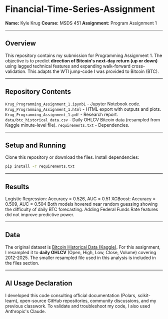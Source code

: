 # Financial-Time-Series-Assignment
**Name:** Kyle Krug
**Course:** MSDS 451
**Assignment:** Program Assignment 1
___

## Overview
This repository contains my submission for Programming Assignment 1.
The objective is to predict **direction of Bitcoin's next-day return (up or down)** using lagged technical features and expanding walk-forward cross-validation.
This adapts the WTI jump-code I was provided to Bitcoin (BTC).

___

## Repository Contents
`Krug_Programming_Assignment_1.ipynb1` - Jupyter Notebook code.
`Krug_Programming_Assignment_1.html` - HTML export with outputs and plots.
`Krug_Programming_Assignment_1.pdf` - Research report.
`data/btc_historical_data.csv` - Daily OHLCV Bitcoin data (resampled from Kaggle minute-level file).
`requirements.txt` - Dependencies.

___

## Setup and Running
Clone this repository or download the files.
Install dependencies:
```bash
pip install -r requirements.txt
```

___

## Results
Logistic Regression: Accuracy = 0.526, AUC = 0.51
XGBoost: Accuracy = 0.509, AUC = 0.504
Both models hovered near random guessing showing the difficulty of daily BTC forecasting.
Adding Federal Funds Rate features did not improve predictive power.

___

## Data
The original dataset is [Bitcoin Historical Data (Kaggle)](https://www.kaggle.com/datasets/mczielinski/bitcoin-historical-data?select=btcusd_1-min_data.csv).
For this assignment, I resampled it to **daily OHLCV** (Open, High, Low, Close, Volume) covering 2012-2025.
The smaller resampled file used in this analysis is included in the files section.

___

## AI Usage Declaration
I developed this code consulting official documentation (Polars, scikit-learn), open-source GitHub repositories, community discussions, and my previous classwork.
To validate and troubleshoot my code, I also used Anthropic's Claude.
